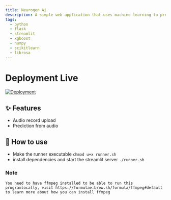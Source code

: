 ```yaml
---
title: Neurogen Ai
description: A simple web application that uses machine learning to predict the likelyhood of getting Parkinsons Disease based on the input of a user's voice
tags:
  - python
  - flask
  - streamlit
  - xgboost
  - numpy
  - scikitlearn
  - librosa
---
```


# Deployment Live 

[![Deployment](https://neurogen.streamlit.app)](https://neurogen.streamlit.app)

## ✨ Features

- Audio record upload
- Prediction from audio

## 💁 How to use

- Make the runner executable `chmod u+x runner.sh`
- install dependencies and start the streamlit server `./runner.sh`

### Note
``` 
You need to have ffmpeg installed to be able to run this programlocally, visit https://formulae.brew.sh/formula/ffmpeg#default to learn more about how you can install ffmpeg 

```